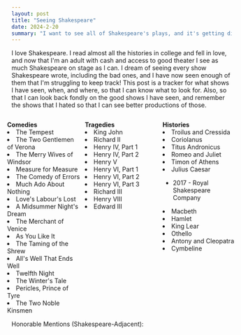 ```yaml
---
layout: post
title: "Seeing Shakespeare"
date: 2024-2-20
summary: "I want to see all of Shakespeare's plays, and it's getting difficult to remember which ones I have ticked off, so here they are!"
---
```


<style>
.row{
	display: flex;
	flex-wrap: wrap;
	margin-right: -15px;
  margin-left: -15px;
}
.col{
  flex-basis: 0;
  flex-grow: 1;
  max-width: 100%;
  position: relative;
  width: 100%;
  padding-right: 5px;
  padding-left: 5px;
}
</style>

I love Shakespeare. I read almost all the histories in college and fell in love, and now that I'm an adult with cash and access to good theater I see as much Shakespeare on stage as I can. I dream of seeing every show Shakespeare wrote, including the bad ones, and I have now seen enough of them that I'm struggling to keep track! This post is a tracker for what shows I have seen, when, and where, so that I can know what to look for. Also, so that I can look back fondly on the good shows I have seen, and remember the shows that I hated so that I can see better productions of those. 

<div class="row">
  <div class="col">
			<p style="margin-bottom: 0; font-weight: bold;">Comedies</p>
			<li>The Tempest</li>
			<li>The Two Gentlemen of Verona</li>
			<li>The Merry Wives of Windsor</li>
			<li>Measure for Measure</li>
			<li>The Comedy of Errors</li>
			<li>Much Ado About Nothing</li>
			<li>Love's Labour's Lost</li>
			<li>A Midsummer Night's Dream</li>
			<li>The Merchant of Venice</li>
			<li>As You Like It</li>
			<li>The Taming of the Shrew</li>
			<li>All's Well That Ends Well</li>
			<li>Twelfth Night</li>
			<li>The Winter's Tale</li>
			<li>Pericles, Prince of Tyre</li>
			<li>The Two Noble Kinsmen </li>
	</div> 

  <div class="col">
			<p style="margin-bottom: 0; font-weight: bold;">Tragedies</p>
			<li>King John</li>
			<li>Richard II</li>
			<li>Henry IV, Part 1</li>
			<li>Henry IV, Part 2</li>
			<li>Henry V</li>
			<li>Henry VI, Part 1</li>
			<li>Henry VI, Part 2</li>
			<li>Henry VI, Part 3</li>
			<li>Richard III</li>
			<li>Henry VIII</li>
			<li>Edward III </li>
  </div>

  <div class="col">
			<p style="margin-bottom: 0; font-weight: bold;">Histories</p>
			<li>Troilus and Cressida </li>
			<li>Coriolanus</li>
			<li>Titus Andronicus</li>
			<li>Romeo and Juliet</li>
			<li>Timon of Athens </li>
			<li>Julius Caesar</li>
				<ul class="square">
  				<li>2017 - Royal Shakespeare Company</li>
				</ul>
			<li>Macbeth</li>
			<li>Hamlet</li>
			<li>King Lear</li>
			<li>Othello</li>
			<li>Antony and Cleopatra</li>
			<li>Cymbeline </li>
  </div>
</div>

Honorable Mentions (Shakespeare-Adjacent): 